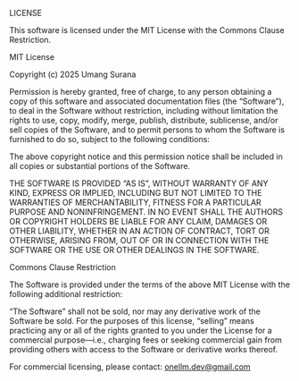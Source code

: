 LICENSE

This software is licensed under the MIT License with the Commons Clause Restriction.

MIT License

Copyright (c) 2025 Umang Surana

Permission is hereby granted, free of charge, to any person obtaining a copy
of this software and associated documentation files (the “Software”), to deal
in the Software without restriction, including without limitation the rights
to use, copy, modify, merge, publish, distribute, sublicense, and/or sell
copies of the Software, and to permit persons to whom the Software is
furnished to do so, subject to the following conditions:

The above copyright notice and this permission notice shall be included in all
copies or substantial portions of the Software.

THE SOFTWARE IS PROVIDED “AS IS”, WITHOUT WARRANTY OF ANY KIND, EXPRESS OR
IMPLIED, INCLUDING BUT NOT LIMITED TO THE WARRANTIES OF MERCHANTABILITY,
FITNESS FOR A PARTICULAR PURPOSE AND NONINFRINGEMENT. IN NO EVENT SHALL THE
AUTHORS OR COPYRIGHT HOLDERS BE LIABLE FOR ANY CLAIM, DAMAGES OR OTHER
LIABILITY, WHETHER IN AN ACTION OF CONTRACT, TORT OR OTHERWISE, ARISING FROM,
OUT OF OR IN CONNECTION WITH THE SOFTWARE OR THE USE OR OTHER DEALINGS IN THE
SOFTWARE.

Commons Clause Restriction

The Software is provided under the terms of the above MIT License with the following additional restriction:

“The Software” shall not be sold, nor may any derivative work of the Software be sold.
For the purposes of this license, “selling” means practicing any or all of the rights granted to you under the License for a commercial purpose—i.e., charging fees or seeking commercial gain from providing others with access to the Software or derivative works thereof.

For commercial licensing, please contact: onellm.dev@gmail.com
